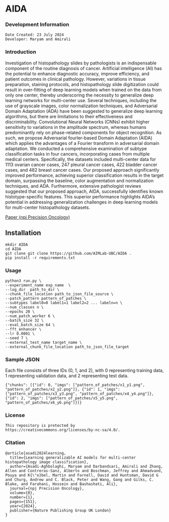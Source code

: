 # AIDA

### Development Information ###
```
Date Created: 23 July 2024
Developer: Maryam and Amirali
```

### Introduction ###
Investigation of histopathology slides by pathologists is an indispensable component of the routine diagnosis of cancer. Artificial intelligence (AI) has the potential to enhance diagnostic accuracy, improve efficiency, and patient outcomes in clinical pathology. However, variations in tissue preparation, staining protocols, and histopathology slide digitization could result in over-fitting of deep learning models when trained on the data from only one center, thereby underscoring the necessity to generalize deep learning networks for multi-center use. Several techniques, including the use of grayscale images, color normalization techniques, and Adversarial Domain Adaptation (ADA) have been suggested to generalize deep learning algorithms, but there are limitations to their effectiveness and discriminability. Convolutional Neural Networks (CNNs) exhibit higher sensitivity to variations in the amplitude spectrum, whereas humans predominantly rely on phase-related components for object recognition. As such, we propose Adversarial fourIer-based Domain Adaptation (AIDA) which applies the advantages of a Fourier transform in adversarial domain adaptation. We conducted a comprehensive examination of subtype classification tasks in four cancers, incorporating cases from multiple medical centers. Specifically, the datasets included multi-center data for 1113 ovarian cancer cases, 247 pleural cancer cases, 422 bladder cancer cases, and 482 breast cancer cases. Our proposed approach significantly improved performance, achieving superior classification results in the target domain, surpassing the baseline, color augmentation and normalization techniques, and ADA. Furthermore, extensive pathologist reviews suggested that our proposed approach, AIDA, successfully identifies known histotype-specific features. This superior performance highlights AIDA’s potential in addressing generalization challenges in deep learning models for multi-center histopathology datasets.

[Paper (npj Precision Oncology)](https://www.nature.com/articles/s41698-024-00652-4)

## Installation

```
mkdir AIDA
cd AIDA
git clone git clone https://github.com/AIMLab-UBC/AIDA .
pip install -r requirements.txt
```


### Usage ###
```
python3 run.py \
--experiment_name exp_name  \
--log_dir  path_to_dir \
--chunk_file_location path_to_json_file_source \
--patch_pattern pattern_of_patches \
--subtypes label0=0 label1=1 label2=2 ... labeln=n \
--num_classes n \
--epochs 20 \
--num_patch_worker 6 \
--batch_size 32 \
--eval_batch_size 64 \
--fft_enhancer \
--lr 0.0001 \
--seed 7 \
--external_test_name target_name \
--external_chunk_file_location path_to_json_file_target

```
 
### Sample JSON ###
Each file consists of three IDs (0, 1, and 2), with 0 representing training data, 1 representing validation data, and 2 representing test data.

```
{"chunks": [{"id": 0, "imgs": ["pattern_of_patches/x1_y1.png", "pattern_of_patches/x2_y2.png"]}, {"id": 1, "imgs": ["pattern_of_patches/x3_y3.png", "pattern_of_patches/x4_y4.png"]}, {"id": 2, "imgs": ["pattern_of_patches/x5_y5.png", "pattern_of_patches/x6_y6.png"]}]}
```

### License ###
```
This repository is protected by https://creativecommons.org/licenses/by-nc-sa/4.0/.
```

### Citation ###

```
@article{asadi2024learning,
  title={Learning generalizable AI models for multi-center histopathology image classification},
  author={Asadi-Aghbolaghi, Maryam and Darbandsari, Amirali and Zhang, Allen and Contreras-Sanz, Alberto and Boschman, Jeffrey and Ahmadvand, Pouya and K{\"o}bel, Martin and Farnell, David and Huntsman, David G and Churg, Andrew and C. Black, Peter and Wang, Gang and Gilks, C. Blake, and Farahani, Hossein and Bashashati, Ali},
  journal={npj Precision Oncology},
  volume={8},
  number={1},
  pages={151},
  year={2024},
  publisher={Nature Publishing Group UK London}
}
```
